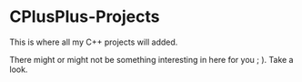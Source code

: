 # CPlusPlus-Projects
This is where all my C++ projects will added. 

There might or might not be something interesting in here for you ; ). Take a look. 
